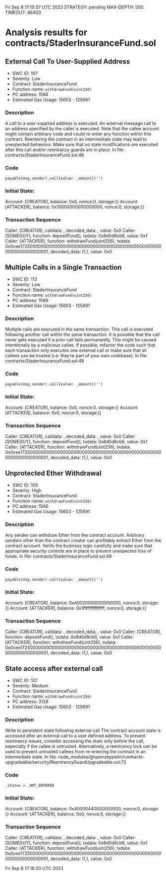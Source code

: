 Fri Sep  8 17:15:37 UTC 2023
STRATEGY: pending
MAX-DEPTH: 500
TIMEOUT: 86400
# Analysis results for contracts/StaderInsuranceFund.sol

## External Call To User-Supplied Address
- SWC ID: 107
- Severity: Low
- Contract: StaderInsuranceFund
- Function name: `withdrawFund(uint256)`
- PC address: 1566
- Estimated Gas Usage: 15603 - 125691

### Description

A call to a user-supplied address is executed.
An external message call to an address specified by the caller is executed. Note that the callee account might contain arbitrary code and could re-enter any function within this contract. Reentering the contract in an intermediate state may lead to unexpected behaviour. Make sure that no state modifications are executed after this call and/or reentrancy guards are in place.
In file: contracts/StaderInsuranceFund.sol:48

### Code

```
payable(msg.sender).call{value: _amount}('')
```

### Initial State:

Account: [CREATOR], balance: 0x0, nonce:0, storage:{}
Account: [ATTACKER], balance: 0x10000000000000000, nonce:0, storage:{}

### Transaction Sequence

Caller: [CREATOR], calldata: , decoded_data: , value: 0x0
Caller: [SOMEGUY], function: depositFund(), txdata: 0x8d0d8cb6, value: 0x1
Caller: [ATTACKER], function: withdrawFund(uint256), txdata: 0x0cee17250000000000000000000000000000000000000000000000000000000000000001, decoded_data: (1,), value: 0x0


## Multiple Calls in a Single Transaction
- SWC ID: 113
- Severity: Low
- Contract: StaderInsuranceFund
- Function name: `withdrawFund(uint256)`
- PC address: 1566
- Estimated Gas Usage: 15603 - 125691

### Description

Multiple calls are executed in the same transaction.
This call is executed following another call within the same transaction. It is possible that the call never gets executed if a prior call fails permanently. This might be caused intentionally by a malicious callee. If possible, refactor the code such that each transaction only executes one external call or make sure that all callees can be trusted (i.e. they’re part of your own codebase).
In file: contracts/StaderInsuranceFund.sol:48

### Code

```
payable(msg.sender).call{value: _amount}('')
```

### Initial State:

Account: [CREATOR], balance: 0x0, nonce:0, storage:{}
Account: [ATTACKER], balance: 0x0, nonce:0, storage:{}

### Transaction Sequence

Caller: [CREATOR], calldata: , decoded_data: , value: 0x0
Caller: [SOMEGUY], function: depositFund(), txdata: 0x8d0d8cb6, value: 0x1
Caller: [ATTACKER], function: withdrawFund(uint256), txdata: 0x0cee17250000000000000000000000000000000000000000000000000000000000000001, decoded_data: (1,), value: 0x0


## Unprotected Ether Withdrawal
- SWC ID: 105
- Severity: High
- Contract: StaderInsuranceFund
- Function name: `withdrawFund(uint256)`
- PC address: 1566
- Estimated Gas Usage: 15603 - 125691

### Description

Any sender can withdraw Ether from the contract account.
Arbitrary senders other than the contract creator can profitably extract Ether from the contract account. Verify the business logic carefully and make sure that appropriate security controls are in place to prevent unexpected loss of funds.
In file: contracts/StaderInsuranceFund.sol:48

### Code

```
payable(msg.sender).call{value: _amount}('')
```

### Initial State:

Account: [CREATOR], balance: 0x40020000000000000, nonce:0, storage:{}
Account: [ATTACKER], balance: 0x1fffffffffffffff, nonce:0, storage:{}

### Transaction Sequence

Caller: [CREATOR], calldata: , decoded_data: , value: 0x0
Caller: [CREATOR], function: depositFund(), txdata: 0x8d0d8cb6, value: 0x1
Caller: [ATTACKER], function: withdrawFund(uint256), txdata: 0x0cee17250000000000000000000000000000000000000000000000000000000000000001, decoded_data: (1,), value: 0x0


## State access after external call
- SWC ID: 107
- Severity: Medium
- Contract: StaderInsuranceFund
- Function name: `withdrawFund(uint256)`
- PC address: 3128
- Estimated Gas Usage: 15603 - 125691

### Description

Write to persistent state following external call
The contract account state is accessed after an external call to a user defined address. To prevent reentrancy issues, consider accessing the state only before the call, especially if the callee is untrusted. Alternatively, a reentrancy lock can be used to prevent untrusted callees from re-entering the contract in an intermediate state.
In file: node_modules/@openzeppelin/contracts-upgradeable/security/ReentrancyGuardUpgradeable.sol:72

### Code

```
_status = _NOT_ENTERED
```

### Initial State:

Account: [CREATOR], balance: 0x40000440000000000, nonce:0, storage:{}
Account: [ATTACKER], balance: 0x0, nonce:0, storage:{}

### Transaction Sequence

Caller: [CREATOR], calldata: , decoded_data: , value: 0x0
Caller: [SOMEGUY], function: depositFund(), txdata: 0x8d0d8cb6, value: 0x1
Caller: [ATTACKER], function: withdrawFund(uint256), txdata: 0x0cee17250000000000000000000000000000000000000000000000000000000000000001, decoded_data: (1,), value: 0x0


Fri Sep  8 17:18:20 UTC 2023
